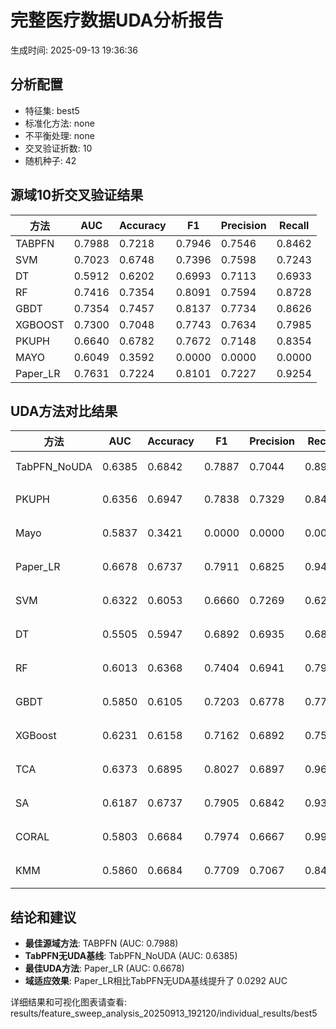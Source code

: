 # 完整医疗数据UDA分析报告

生成时间: 2025-09-13 19:36:36

## 分析配置

- 特征集: best5
- 标准化方法: none
- 不平衡处理: none
- 交叉验证折数: 10
- 随机种子: 42

## 源域10折交叉验证结果

| 方法 | AUC | Accuracy | F1 | Precision | Recall |
|------|-----|----------|----|-----------| -------|
| TABPFN | 0.7988 | 0.7218 | 0.7946 | 0.7546 | 0.8462 |
| SVM | 0.7023 | 0.6748 | 0.7396 | 0.7598 | 0.7243 |
| DT | 0.5912 | 0.6202 | 0.6993 | 0.7113 | 0.6933 |
| RF | 0.7416 | 0.7354 | 0.8091 | 0.7594 | 0.8728 |
| GBDT | 0.7354 | 0.7457 | 0.8137 | 0.7734 | 0.8626 |
| XGBOOST | 0.7300 | 0.7048 | 0.7743 | 0.7634 | 0.7985 |
| PKUPH | 0.6640 | 0.6782 | 0.7672 | 0.7148 | 0.8354 |
| MAYO | 0.6049 | 0.3592 | 0.0000 | 0.0000 | 0.0000 |
| Paper_LR | 0.7631 | 0.7224 | 0.8101 | 0.7227 | 0.9254 |

## UDA方法对比结果

| 方法 | AUC | Accuracy | F1 | Precision | Recall | 类型 |
|------|-----|----------|----|-----------| -------|------|
| TabPFN_NoUDA | 0.6385 | 0.6842 | 0.7887 | 0.7044 | 0.8960 | TabPFN基线 |
| PKUPH | 0.6356 | 0.6947 | 0.7838 | 0.7329 | 0.8474 | 传统基线 |
| Mayo | 0.5837 | 0.3421 | 0.0000 | 0.0000 | 0.0000 | 传统基线 |
| Paper_LR | 0.6678 | 0.6737 | 0.7911 | 0.6825 | 0.9429 | 传统基线 |
| SVM | 0.6322 | 0.6053 | 0.6660 | 0.7269 | 0.6212 | 机器学习基线 |
| DT | 0.5505 | 0.5947 | 0.6892 | 0.6935 | 0.6891 | 机器学习基线 |
| RF | 0.6013 | 0.6368 | 0.7404 | 0.6941 | 0.7994 | 机器学习基线 |
| GBDT | 0.5850 | 0.6105 | 0.7203 | 0.6778 | 0.7769 | 机器学习基线 |
| XGBoost | 0.6231 | 0.6158 | 0.7162 | 0.6892 | 0.7526 | 机器学习基线 |
| TCA | 0.6373 | 0.6895 | 0.8027 | 0.6897 | 0.9600 | UDA方法 |
| SA | 0.6187 | 0.6737 | 0.7905 | 0.6842 | 0.9360 | UDA方法 |
| CORAL | 0.5803 | 0.6684 | 0.7974 | 0.6667 | 0.9920 | UDA方法 |
| KMM | 0.5860 | 0.6684 | 0.7709 | 0.7067 | 0.8480 | UDA方法 |

## 结论和建议

- **最佳源域方法**: TABPFN (AUC: 0.7988)
- **TabPFN无UDA基线**: TabPFN_NoUDA (AUC: 0.6385)
- **最佳UDA方法**: Paper_LR (AUC: 0.6678)
- **域适应效果**: Paper_LR相比TabPFN无UDA基线提升了 0.0292 AUC

详细结果和可视化图表请查看: results/feature_sweep_analysis_20250913_192120/individual_results/best5
